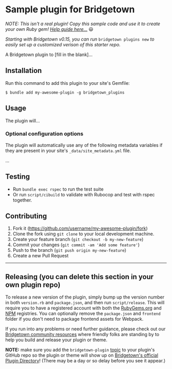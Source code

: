 # Sample plugin for Bridgetown

_NOTE: This isn't a real plugin! Copy this sample code and use it to create your own Ruby gem! [Help guide here…](https://www.bridgetownrb.com/docs/plugins)_ 😃

_Starting with Bridgetown v0.15, you can run_ `bridgetown plugins new` _to easily set up a customized verison of this starter repo._

A Bridgetown plugin to [fill in the blank]…

## Installation

Run this command to add this plugin to your site's Gemfile:

```shell
$ bundle add my-awesome-plugin -g bridgetown_plugins
```

## Usage

The plugin will…

### Optional configuration options

The plugin will automatically use any of the following metadata variables if they are present in your site's `_data/site_metadata.yml` file.

…

## Testing

* Run `bundle exec rspec` to run the test suite
* Or run `script/cibuild` to validate with Rubocop and test with rspec together.

## Contributing

1. Fork it (https://github.com/username/my-awesome-plugin/fork)
2. Clone the fork using `git clone` to your local development machine.
3. Create your feature branch (`git checkout -b my-new-feature`)
4. Commit your changes (`git commit -am 'Add some feature'`)
5. Push to the branch (`git push origin my-new-feature`)
6. Create a new Pull Request

----

## Releasing (you can delete this section in your own plugin repo)

To release a new version of the plugin, simply bump up the version number in both `version.rb` and
`package.json`, and then run `script/release`. This will require you to have a registered account
with both the [RubyGems.org](https://rubygems.org) and [NPM](https://www.npmjs.com) registries.
You can optionally remove the `package.json` and `frontend` folder if you don't need to package frontend
assets for Webpack.

If you run into any problems or need further guidance, please check out our [Bridgetown community resources](https://www.bridgetownrb.com/docs/community)
where friendly folks are standing by to help you build and release your plugin or theme.

**NOTE:** make sure you add the `bridgetown-plugin` [topic](https://github.com/topics/bridgetown-plugin) to your
plugin's GitHub repo so the plugin or theme will show up on [Bridgetown's official Plugin Directory](https://www.bridgetownrb.com/plugins)! (There may be a day or so delay before you see it appear.)
